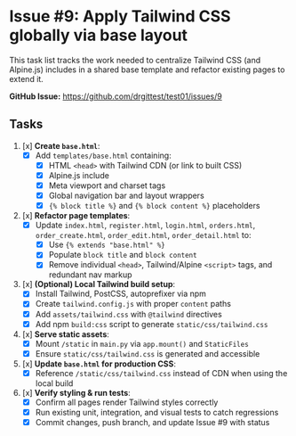 # Issue #9: Apply Tailwind CSS globally via base layout

This task list tracks the work needed to centralize Tailwind CSS (and Alpine.js) includes in a shared base template
and refactor existing pages to extend it.

**GitHub Issue:** https://github.com/drgittest/test01/issues/9

## Tasks

1. [x] **Create `base.html`**:
   - [x] Add `templates/base.html` containing:
     - [x] HTML `<head>` with Tailwind CDN (or link to built CSS)
     - [x] Alpine.js include
     - [x] Meta viewport and charset tags
     - [x] Global navigation bar and layout wrappers
     - [x] `{% block title %}` and `{% block content %}` placeholders

2. [x] **Refactor page templates**:
   - [x] Update `index.html`, `register.html`, `login.html`, `orders.html`,
     `order_create.html`, `order_edit.html`, `order_detail.html` to:
     - [x] Use `{% extends "base.html" %}`
     - [x] Populate `block title` and `block content`
     - [x] Remove individual `<head>`, Tailwind/Alpine `<script>` tags, and redundant nav markup

3. [x] **(Optional) Local Tailwind build setup**:
   - [x] Install Tailwind, PostCSS, autoprefixer via npm
   - [x] Create `tailwind.config.js` with proper `content` paths
   - [x] Add `assets/tailwind.css` with `@tailwind` directives
   - [x] Add npm `build:css` script to generate `static/css/tailwind.css`

4. [x] **Serve static assets**:
   - [x] Mount `/static` in `main.py` via `app.mount()` and `StaticFiles`
   - [x] Ensure `static/css/tailwind.css` is generated and accessible

5. [x] **Update `base.html` for production CSS**:
   - [x] Reference `/static/css/tailwind.css` instead of CDN when using the local build

6. [x] **Verify styling & run tests**:
   - [x] Confirm all pages render Tailwind styles correctly
   - [x] Run existing unit, integration, and visual tests to catch regressions
   - [x] Commit changes, push branch, and update Issue #9 with status
